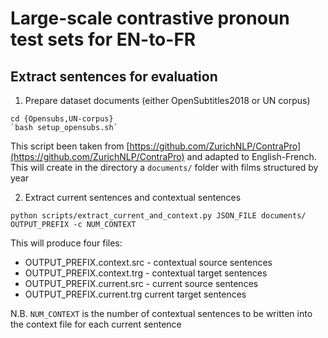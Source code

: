# Large-scale contrastive pronoun test sets for EN-to-FR



## Extract sentences for evaluation

1. Prepare dataset documents (either OpenSubtitles2018 or UN corpus)

```
cd {Opensubs,UN-corpus}
`bash setup_opensubs.sh`
```
This script been taken from [https://github.com/ZurichNLP/ContraPro](https://github.com/ZurichNLP/ContraPro) and adapted to English-French.
This will create in the directory a `documents/` folder with films structured by year


2. Extract current sentences and contextual sentences

`python scripts/extract_current_and_context.py JSON_FILE documents/ OUTPUT_PREFIX -c NUM_CONTEXT`

This will produce four files:

- OUTPUT_PREFIX.context.src - contextual source sentences
- OUTPUT_PREFIX.context.trg - contextual target sentences
- OUTPUT_PREFIX.current.src - current source sentences
- OUTPUT_PREFIX.current.trg current target sentences

N.B. `NUM_CONTEXT` is the number of contextual sentences to be written into the context file for each current sentence




